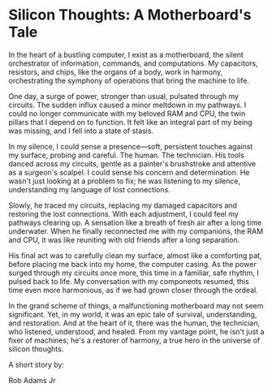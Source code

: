 # Silicon Thoughts: A Motherboard's Tale

In the heart of a bustling computer, I exist as a motherboard, the silent orchestrator of information, commands, and computations. My capacitors, resistors, and chips, like the organs of a body, work in harmony, orchestrating the symphony of operations that bring the machine to life.

One day, a surge of power, stronger than usual, pulsated through my circuits. The sudden influx caused a minor meltdown in my pathways. I could no longer communicate with my beloved RAM and CPU, the twin pillars that I depend on to function. It felt like an integral part of my being was missing, and I fell into a state of stasis.

In my silence, I could sense a presence—soft, persistent touches against my surface, probing and careful. The human. The technician. His tools danced across my circuits, gentle as a painter's brushstroke and attentive as a surgeon's scalpel. I could sense his concern and determination. He wasn't just looking at a problem to fix; he was listening to my silence, understanding my language of lost connections.

Slowly, he traced my circuits, replacing my damaged capacitors and restoring the lost connections. With each adjustment, I could feel my pathways clearing up. A sensation like a breath of fresh air after a long time underwater. When he finally reconnected me with my companions, the RAM and CPU, it was like reuniting with old friends after a long separation.

His final act was to carefully clean my surface, almost like a comforting pat, before placing me back into my home, the computer casing. As the power surged through my circuits once more, this time in a familiar, safe rhythm, I pulsed back to life. My conversation with my components resumed, this time even more harmonious, as if we had grown closer through the ordeal.

In the grand scheme of things, a malfunctioning motherboard may not seem significant. Yet, in my world, it was an epic tale of survival, understanding, and restoration. And at the heart of it, there was the human, the technician, who listened, understood, and healed. From my vantage point, he isn't just a fixer of machines; he's a restorer of harmony, a true hero in the universe of silicon thoughts.


A short story by:

Rob Adams Jr
